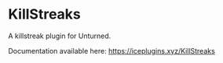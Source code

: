 # KillStreaks
A killstreak plugin for Unturned.


Documentation available here: https://iceplugins.xyz/KillStreaks
